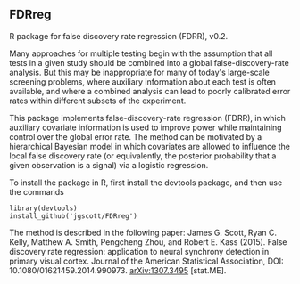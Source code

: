 ## FDRreg

R package for false discovery rate regression (FDRR), v0.2.

Many approaches for multiple testing begin with the assumption that all tests in a given study should be combined into a global false-discovery-rate analysis. But this may be inappropriate for many of today's large-scale screening problems, where auxiliary information about each test is often available, and where a combined analysis can lead to poorly calibrated error rates within different subsets of the experiment.

This package implements false-discovery-rate regression (FDRR), in which auxiliary covariate information is used to improve power while maintaining control over the global error rate. The method can be motivated by a hierarchical Bayesian model in which covariates are allowed to influence the local false discovery rate (or equivalently, the posterior probability that a given observation is a signal) via a logistic regression. 

To install the package in R, first install the devtools package, and then use the commands
`````````
library(devtools)
install_github('jgscott/FDRreg')
`````````

The method is described in the following paper:
James G. Scott, Ryan C. Kelly, Matthew A. Smith, Pengcheng Zhou, and Robert E. Kass (2015).  False discovery rate regression: application to neural synchrony detection in primary visual cortex.  Journal of the American Statistical Association, DOI: 10.1080/01621459.2014.990973. [arXiv:1307.3495](http://arxiv.org/abs/1307.3495) [stat.ME].

